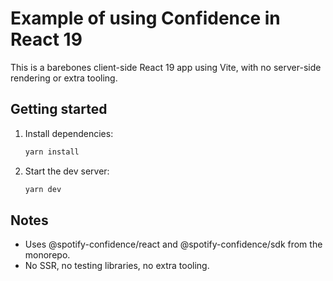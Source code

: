 # Example of using Confidence in React 19

This is a barebones client-side React 19 app using Vite, with no server-side rendering or extra tooling.

## Getting started

1. Install dependencies:
   ```sh
   yarn install
   ```
2. Start the dev server:
   ```sh
   yarn dev
   ```

## Notes

- Uses @spotify-confidence/react and @spotify-confidence/sdk from the monorepo.
- No SSR, no testing libraries, no extra tooling.
